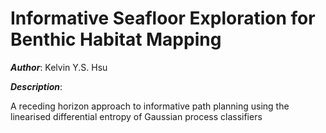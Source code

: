 # Informative Seafloor Exploration for Benthic Habitat Mapping

***Author***: Kelvin Y.S. Hsu

***Description***:

A receding horizon approach to informative path planning using the linearised differential entropy of Gaussian process classifiers